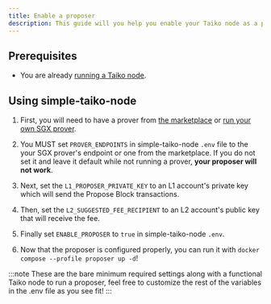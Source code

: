 ```yaml
---
title: Enable a proposer
description: This guide will you help you enable your Taiko node as a proposer.
---
```


## Prerequisites

- You are already [running a Taiko node](/guides/run-a-taiko-node).

<!-- ## Using `stn`

1. Install [stn](https://github.com/d1onys1us/stn) if you haven't already.
2. Execute `stn config proposer` in your terminal and walk through the steps. -->

## Using simple-taiko-node

1. First, you will need to have a prover from [the marketplace](/resources/prover-marketplace) or [run your own SGX prover](/guides/enable-a-prover).

2. You MUST set `PROVER_ENDPOINTS` in simple-taiko-node `.env` file to the your SGX prover's endpoint or one from the marketplace. If you do not set it and leave it default while not running a prover, **your proposer will not work**.

3. Next, set the `L1_PROPOSER_PRIVATE_KEY` to an L1 account's private key which will send the Propose Block transactions.

4. Then, set the `L2_SUGGESTED_FEE_RECIPIENT` to an L2 account's public key that will receive the fee.

5. Finally set `ENABLE_PROPOSER` to `true` in simple-taiko-node `.env`.

6. Now that the proposer is configured properly, you can run it with `docker compose --profile proposer up -d`!

:::note
These are the bare minimum required settings along with a functional Taiko node to run a proposer, feel free to customize the rest of the variables in the .env file as you see fit!
:::
